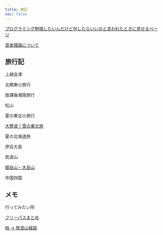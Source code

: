 ```yaml
---
title: 雑記
toc: false
---
```


[プログラミング勉強したいんだけど何したらいいのと言われたときに見せるページ](./0_Misc/Programing/)

[音楽理論について](./0_Misc/MusicTheory/)

## 旅行記

上越会津

北関東小旅行

放課後湘南旅行

松山

夏の東北小旅行

[大寒波！雪の東北旅](./2021-12-31-Touhoku/)

夏の北海道旅

伊豆大島

筑波山

[御岳山・大岳山](./2023-05-03-Ontake/)

中国四国

## メモ

行ってみたい所

[フリーパスまとめ](./0_Plan/FreePass/)

[柏 → 筑波山経路](./0_Plan/KashiwaTukubasan/)
